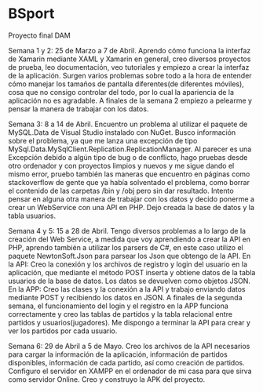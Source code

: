 # BSport
Proyecto final DAM

Semana 1 y 2: 25 de Marzo a 7 de Abril.
  Aprendo cómo funciona la interfaz de Xamarin mediante XAML y Xamarin en general, creo diversos proyectos de prueba, leo documentación, veo tutoriales y empiezo a crear la interfaz de la aplicación. Surgen varios problemas sobre todo a la hora de entender cómo manejar los tamaños de pantalla diferentes(de diferentes móviles), cosa que no consigo controlar del todo, por lo cual la apariencia de la aplicación no es agradable.
  A finales de la semana 2 empiezo a pelearme y pensar la manera de trabajar con los datos.
  
Semana 3: 8 a 14 de Abril.
  Encuentro un problema al utilizar el paquete de MySQL.Data de Visual Studio instalado con NuGet. Busco información sobre el problema, ya que me lanza una excepción de tipo MySql.Data.MySqlClient.Replication.ReplicationManager. Al parecer es una Excepción debido a algún tipo de bug o de conflicto, hago pruebas desde otro ordenador y con proyectos limpios y nuevos y me sigue dando el mismo error, pruebo también las maneras que encuentro en páginas como stackoverflow de gente que ya había solventado el problema, como borrar el contenido de las carpetas /bin y /obj pero sin dar resultado. Intento pensar en alguna otra manera de trabajar con los datos y decido ponerme a crear un WebService con una API en PHP. Dejo creada la base de datos y la tabla usuarios.

Semana 4 y 5: 15 a 28 de Abril.
	Tengo diversos problemas a lo largo de la creación del Web Service, a medida que voy aprendiendo a crear la API en PHP, aprendo también a utilizar los parsers de C#, en este caso utilizo el paquete NewtonSoft.Json para parsear los Json que obtengo de la API. 
	En la API: Creo la conexión y los archivos de registro y login del usuario en la aplicación, que mediante el método POST inserta y obtiene datos de la tabla usuarios de la base de datos. Los datos se devuelven como objetos JSON.
	En la APP: Creo las clases y la conexión a la API y trabajo enviando datos mediante POST y recibiendo los datos en JSON.
	A finales de la segunda semana, el funcionamiento del login y el registro en la APP funciona correctamente y creo las tablas de partidos y la tabla relacional entre partidos y usuarios(jugadores). Me dispongo a terminar la API para crear y ver los partidos por cada usuario. 
	
Semana 6: 29 de Abril a 5 de Mayo.
	Creo los archivos de la API necesarios para cargar la información de la aplicación, información de partidos disponibles, información de cada partido, así como creación de partidos. 
	Configuro el servidor en XAMPP en el ordenador de mi casa para que sirva como servidor Online.
	Creo y construyo la APK del proyecto.
